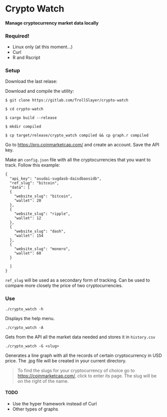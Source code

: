 # Crypto Watch
#### Manage cryptocurrency market data locally

### Required!
* Linux only (at this moment...)
* Curl
* R and Rscript

### Setup
Download the last relase:


Download and compile the utility:

`$ git clone https://gitlab.com/TrollSlayer/crypto-watch`

`$ cd crypto-watch`

`$ cargo build --release`

`$ mkdir compiled`

`$ cp target/release/crypto_watch compiled && cp graph.r compiled`

Go to https://pro.coinmarketcap.com/ and create an account. Save the API key.

Make an `config.json` file with all the cryptocurrencies that you want to track. Follow this example:
```
{
  "api_key": "asudai-sugdasb-daisdbaosidb",
  "ref_slug": "bitcoin",
  "data": [
  {
    "website_slug": "bitcoin",
    "wallet": 20
  },
  {
    "website_slug": "ripple",
    "wallet": 12
  },
  {
    "website_slug": "dash",
    "wallet": 154
  },
  {
    "website_slug": "monero",
    "wallet": 60
  }

  ]
}
```
`ref_slug` will be used as a secondary form of tracking. Can be used to compare more closely the price of two cryptocurrencies.

### Use
`./crypto_watch -h`

Displays the help menu.

`./crypto_watch -A`

Gets from the API all the market data needed and stores it in `history.csv`

`./crypto_watch -G <slug>`

Generates a line graph with all the records of certain cryptocurrency in USD price. The .jpg file will be created in your current directory.

>To find the slugs for your cryptocurrency of choice go to https://coinmarketcap.com/, click to enter its page. The slug will be on the right of the name.

#### TODO
* Use the hyper framework instead of Curl
* Other types of graphs
